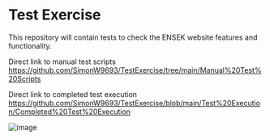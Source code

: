# Test Exercise
This repository will contain tests to check the ENSEK website features and functionality.

Direct link to manual test scripts https://github.com/SimonW9693/TestExercise/tree/main/Manual%20Test%20Scripts

Direct link to completed test execution https://github.com/SimonW9693/TestExercise/blob/main/Test%20Execution/Completed%20Test%20Execution


![image](https://github.com/user-attachments/assets/4910f9ef-b1b1-47d9-bde3-8e3bbf5b6f5e)
